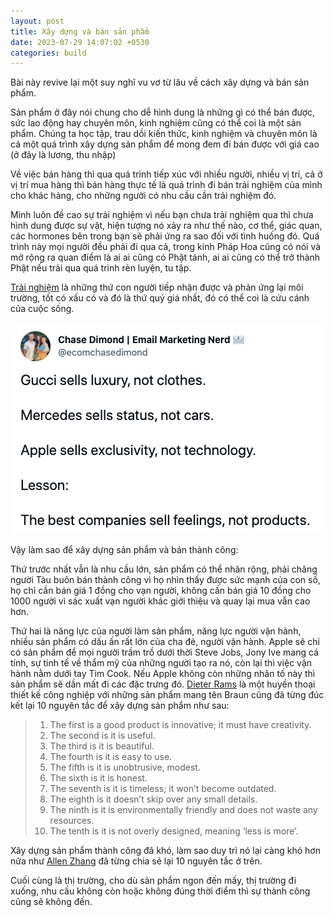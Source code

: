 ```yaml
---
layout: post
title: Xây dựng và bán sản phẩm
date: 2023-07-29 14:07:02 +0530
categories: build
---
```


Bài này revive lại một suy nghĩ vu vơ từ lâu về cách xây dựng và bán sản phẩm. 

Sản phẩm ở đây nói chung cho dễ hình dung là những gì có thể bán được, sức lao động hay chuyên môn, kinh nghiệm cũng có thể coi là một sản phẩm. Chúng ta học tập, trau dồi kiến thức, kinh nghiệm và chuyên môn là cả một quá trình xây dựng sản phẩm để mong đem đi bán được với giá cao (ở đây là lương, thu nhập)

Về việc bán hàng thì qua quá trình tiếp xúc với nhiều người, nhiều vị trí, cả ở vị trí mua hàng thì bán hàng thực tế là quá trình đi bán trải nghiệm của mình cho khác hàng, cho những người có nhu cầu cần trải nghiệm đó. 

Mình luôn đề cao sự trải nghiệm vì nếu bạn chưa trải nghiệm qua thì chưa hình dung được sự vật, hiện tượng nó xảy ra như thế nào, cơ thể, giác quan, các hormones bên trong bạn sẽ phải ứng ra sao đối với tình huống đó. Quá trình này mọi người đều phải đi qua cả, trong kinh Pháp Hoa cũng có nói và mở rộng ra quan điểm là ai ai cũng có Phật tánh, ai ai cũng có thể trở thành Phật nếu trải qua quá trình rèn luyện, tu tập. 

[Trải nghiệm](https://web.archive.org/web/20220710021617/https://twitter.com/ecomchasedimond/status/1506067101231960067) là những thứ con người tiếp nhận được và phản ứng lại môi trường, tốt có xấu có và đó là thứ quý giá nhất, đó có thể coi là cứu cánh của cuộc sống. 

<img src="https://raw.githubusercontent.com/vdchuyen/chuyen-vn/master/img/products-feeling.png" />

Vậy làm sao để xây dựng sản phẩm và bán thành công: 

Thứ trước nhất vẫn là nhu cầu lớn, sản phẩm có thể nhân rộng, phải chăng người Tàu buôn bán thành công vì họ nhìn thấy được sức mạnh của con số, họ chỉ cần bán giá 1 đồng cho vạn người, không cần bán giá 10 đồng cho 1000 người vì sác xuất vạn người khác giới thiệu và quay lại mua vẫn cao hơn.

Thứ hai là năng lực của người làm sản phẩm, năng lực người vận hành, nhiều sản phẩm có dấu ấn rất lớn của cha đẻ, người vận hành. Apple sẽ chỉ có sản phẩm để mọi người trầm trồ dưới thời Steve Jobs, Jony Ive mang cá tính, sự tinh tế về thẩm mỹ của những người tạo ra nó, còn lại thì việc vận hành nằm dưới tay Tim Cook. Nếu Apple không còn những nhân tố này thì sản phẩm sẽ dần mất đi các đặc trưng đó. [Dieter Rams](https://idesign.vn/eco-art/i-gallery/tom-tat-ve-cuoc-doi-va-su-nghiep-cua-dieter-rams-303485.html) là một huyền thoại thiết kế công nghiệp với những sản phẩm mang tên Braun cũng đã từng đúc kết lại 10 nguyên tắc để xây dựng sản phẩm như sau:

>1. The first is a good product is innovative; it must have creativity.
>2. The second is it is useful.
>3. The third is it is beautiful.
>4. The fourth is it is easy to use.
>5. The fifth is it is unobtrusive, modest.
>6. The sixth is it is honest.
>7. The seventh is it is timeless; it won’t become outdated.
>8. The eighth is it doesn’t skip over any small details.
>9. The ninth is it is environmentally friendly and does not waste any resources.
>10. The tenth is it is not overly designed, meaning ‘less is more’.

Xây dựng sản phẩm thành công đã khó, làm sao duy trì nó lại càng khó hơn nữa như [Allen Zhang](https://blog.wechat.com/2019/03/18/what-is-wechats-dream-wechat-founder-allen-zhang-explains/) đã từng chia sẻ lại 10 nguyên tắc ở trên.

Cuối cùng là thị trường, cho dù sản phẩm ngon đến mấy, thị trường đi xuống, nhu cầu không còn hoặc không đúng thời điểm thì sự thành công cũng sẽ không đến.
